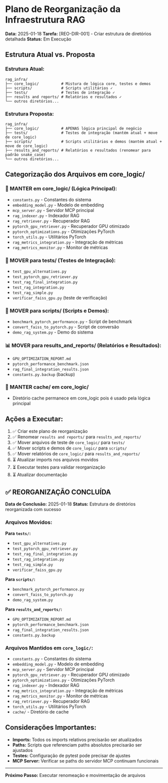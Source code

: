# Plano de Reorganização da Infraestrutura RAG

**Data:** 2025-01-18
**Tarefa:** [REO-DIR-001] - Criar estrutura de diretórios detalhada
**Status:** Em Execução

## Estrutura Atual vs. Proposta

### Estrutura Atual:
```
rag_infra/
├── core_logic/          # Mistura de lógica core, testes e demos
├── scripts/             # Scripts utilitários ✓
├── tests/               # Testes de integração ✓
├── results and reports/ # Relatórios e resultados ✓
└── outros diretórios...
```

### Estrutura Proposta:
```
rag_infra/
├── core_logic/          # APENAS lógica principal de negócio
├── tests/               # Testes de integração (mantém atual + move de core_logic)
├── scripts/             # Scripts utilitários e demos (mantém atual + move de core_logic)
├── results_and_reports/ # Relatórios e resultados (renomear para padrão snake_case)
└── outros diretórios...
```

## Categorização dos Arquivos em core_logic/

### 🔧 MANTER em core_logic/ (Lógica Principal):
- `constants.py` - Constantes do sistema
- `embedding_model.py` - Modelo de embedding
- `mcp_server.py` - Servidor MCP principal
- `rag_indexer.py` - Indexador RAG
- `rag_retriever.py` - Recuperador RAG
- `pytorch_gpu_retriever.py` - Recuperador GPU otimizado
- `pytorch_optimizations.py` - Otimizações PyTorch
- `torch_utils.py` - Utilitários PyTorch
- `rag_metrics_integration.py` - Integração de métricas
- `rag_metrics_monitor.py` - Monitor de métricas

### 🧪 MOVER para tests/ (Testes de Integração):
- `test_gpu_alternatives.py`
- `test_pytorch_gpu_retriever.py`
- `test_rag_final_integration.py`
- `test_rag_integration.py`
- `test_rag_simple.py`
- `verificar_faiss_gpu.py` (teste de verificação)

### 📜 MOVER para scripts/ (Scripts e Demos):
- `benchmark_pytorch_performance.py` - Script de benchmark
- `convert_faiss_to_pytorch.py` - Script de conversão
- `demo_rag_system.py` - Demo do sistema

### 📊 MOVER para results_and_reports/ (Relatórios e Resultados):
- `GPU_OPTIMIZATION_REPORT.md`
- `pytorch_performance_benchmark.json`
- `rag_final_integration_results.json`
- `constants.py.backup` (backup)

### 📁 MANTER cache/ em core_logic/
- Diretório cache permanece em core_logic pois é usado pela lógica principal

## Ações a Executar:

1. ✅ Criar este plano de reorganização
2. ✅ Renomear `results and reports/` para `results_and_reports/`
3. ✅ Mover arquivos de teste de `core_logic/` para `tests/`
4. ✅ Mover scripts e demos de `core_logic/` para `scripts/`
5. ✅ Mover relatórios de `core_logic/` para `results_and_reports/`
6. ⏳ Atualizar imports nos arquivos movidos
7. ⏳ Executar testes para validar reorganização
8. ⏳ Atualizar documentação

## ✅ REORGANIZAÇÃO CONCLUÍDA

**Data de Conclusão:** 2025-01-18
**Status:** Estrutura de diretórios reorganizada com sucesso

### Arquivos Movidos:

**Para `tests/`:**
- `test_gpu_alternatives.py`
- `test_pytorch_gpu_retriever.py`
- `test_rag_final_integration.py`
- `test_rag_integration.py`
- `test_rag_simple.py`
- `verificar_faiss_gpu.py`

**Para `scripts/`:**
- `benchmark_pytorch_performance.py`
- `convert_faiss_to_pytorch.py`
- `demo_rag_system.py`

**Para `results_and_reports/`:**
- `GPU_OPTIMIZATION_REPORT.md`
- `pytorch_performance_benchmark.json`
- `rag_final_integration_results.json`
- `constants.py.backup`

### Arquivos Mantidos em `core_logic/`:
- `constants.py` - Constantes do sistema
- `embedding_model.py` - Modelo de embedding
- `mcp_server.py` - Servidor MCP principal
- `pytorch_gpu_retriever.py` - Recuperador GPU otimizado
- `pytorch_optimizations.py` - Otimizações PyTorch
- `rag_indexer.py` - Indexador RAG
- `rag_metrics_integration.py` - Integração de métricas
- `rag_metrics_monitor.py` - Monitor de métricas
- `rag_retriever.py` - Recuperador RAG
- `torch_utils.py` - Utilitários PyTorch
- `cache/` - Diretório de cache

## Considerações Importantes:

- **Imports:** Todos os imports relativos precisarão ser atualizados
- **Paths:** Scripts que referenciam paths absolutos precisarão ser ajustados
- **Testes:** Configuração de pytest pode precisar de ajustes
- **MCP Server:** Verificar se paths do servidor MCP continuam funcionais

---
**Próximo Passo:** Executar renomeação e movimentação de arquivos